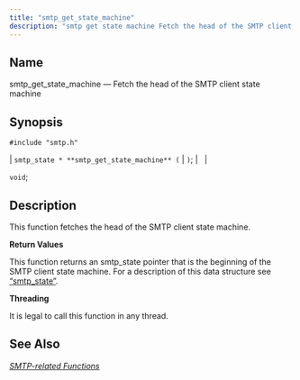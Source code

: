 ```yaml
---
title: "smtp_get_state_machine"
description: "smtp get state machine Fetch the head of the SMTP client state machine smtp state smtp get state machine void This function fetches the head of the SMTP client state machine This function returns an smtp state pointer that is the beginning of the SMTP client state machine For a..."
---
```


<a name="apis.smtp_get_state_machine"></a> 
## Name

smtp_get_state_machine — Fetch the head of the SMTP client state machine

## Synopsis

`#include "smtp.h"`

| `smtp_state * **smtp_get_state_machine** (` | `)`; |   |

`void`;<a name="idp62040480"></a> 
## Description

This function fetches the head of the SMTP client state machine.

**<a name="idp62041728"></a> Return Values**

This function returns an smtp_state pointer that is the beginning of the SMTP client state machine. For a description of this data structure see [“smtp_state”](/momentum/3/3-api/structs-smtp-state).

**<a name="idp62043328"></a> Threading**

It is legal to call this function in any thread.

<a name="idp62044880"></a> 
## See Also

[*SMTP-related Functions*](/momentum/3/3-api/smtp)